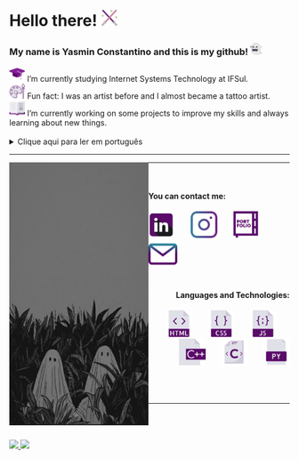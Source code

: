 <h1 color="#5A0B69"> Hello there! <img src="icons/lightsaber.png" width="30"/></h1>
<div>
  <h3 color="#E0E0E9"> My name is Yasmin Constantino and this is my github!  <img src="icons/ghost (4).png" width="22"/></h3>
</div>

  <div padding="30">
    <img src="icons/mortarboard.png" width="28"/>  I’m currently studying Internet Systems Technology at IFSul.
    <br>
    <img src="icons/palette.png" width="28"/>  Fun fact: I was an artist before and I almost became a tattoo artist.
    <br>
    <img src="icons/book.png" width="28"/>  I’m currently working on some projects to improve my skills and always learning about new things.
    <br>
  </div>

<br>

<section>
  <details>
    <summary>Clique aqui para ler em português</summary>
    <p>Atualmente estou cursando Sistemas para Internet no IFSul.</p>
    <p>Fato engraçado: Eu era uma artista, quase me tornei uma tatuadora.</p>
    <p>Estou sempre trabalhando em projetos para praticar meus conhecimentos e habilidades,a lém de estar sempre aprendendo coisas novas.</p>
  </details>
</section>
  <hr>
  
  <section>
  <div>
  <img src="Ghost Wallpaper.jpeg" width="250" align="left">
  <hr>
  <br>
  <h4> You can contact me:</h4>
    
  <div align="left">
      <a href="https://www.linkedin.com/in/yasmin-constantino/"><img src="icons/linkedin (2).png" width="48"/></a>
        &#8287;&#8287;&#8287;&#8287;&#8287;
      <a href="https://www.instagram.com/the.yasminconstantino/"><img src="icons/instagram (1).png" width="48"/></a>
        &#8287;&#8287;&#8287;&#8287;&#8287;
      <a href="https://yasminconstantino.github.io/Portfolio/"><img src="icons/portfolio (1).png" width="48"/></a>
        &#8287;&#8287;&#8287;&#8287;&#8287;
      <a href='mailto:theyasminconstantino@gmail.com'><img src="icons/email (1).png" width="52"/></a>
        &#8287;&#8287;&#8287;&#8287;&#8287;
  </div>
    
  <br>
  <div align="right">
      <h4> Languages and Technologies:</h4>
      <img src="icons/html (3).png" width="48"/>
      &#8287;&#8287;&#8287;&#8287;&#8287;
      <img src="icons/css (1).png" width="48"/>
      &#8287;&#8287;&#8287;&#8287;&#8287;
      <img src="icons/javascript.png" width="48"/>
      &#8287;&#8287;&#8287;&#8287;&#8287;
      <img src="icons/c.png" width="48"/>
      &#8287;&#8287;&#8287;&#8287;&#8287;
      <img src="icons/c-.png" width="48"/>
      &#8287;&#8287;&#8287;&#8287;&#8287;
      <img src="icons/python-file.png" width="48"/>
  </div>
  </div>
</section>
<br>
<br>
<br>
<hr>
<br>
<br>
<br>

<section>
<div>
<a href="https://github.com/yasminconstantino">
<img loading="lazy" height="180em" src="https://github-readme-stats.vercel.app/api/top-langs/?username=yasminconstantino&layout=compact&langs_count=7&theme=dracula"/>
<img loading="lazy" height="180em" src="https://github-readme-stats.vercel.app/api?username=yasminconstantino&show_icons=true&theme=dracula&include_all_commits=true&count_private=true"/>
</div>
</section>
